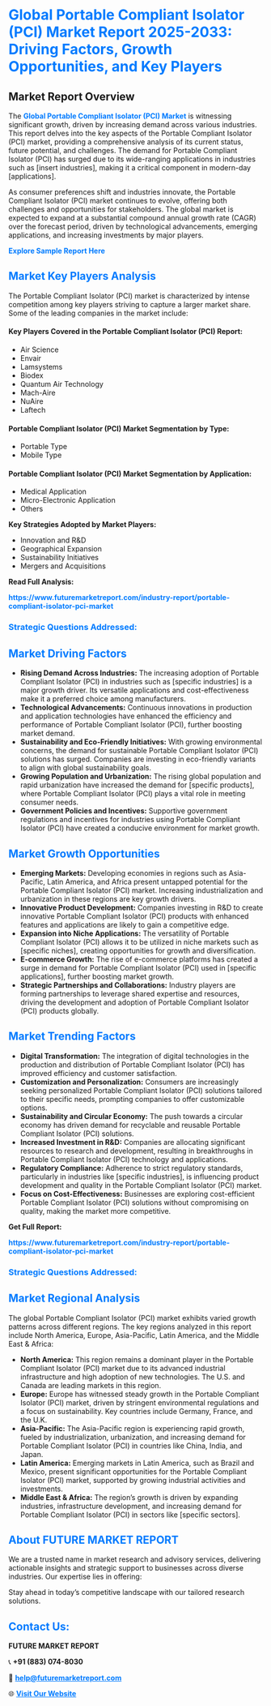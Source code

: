 <h1 style="color: #007BFF;">Global Portable Compliant Isolator (PCI) Market Report 2025-2033: Driving Factors, Growth Opportunities, and Key Players</h1>

<section id="overview">
<h2>Market Report Overview</h2>
<p>The <a href="https://www.futuremarketreport.com/industry-report/portable-compliant-isolator-pci-market" style="color: #007BFF; text-decoration: none;"><strong>Global Portable Compliant Isolator (PCI) Market</strong></a> is witnessing significant growth, driven by increasing demand across various industries. This report delves into the key aspects of the Portable Compliant Isolator (PCI) market, providing a comprehensive analysis of its current status, future potential, and challenges. The demand for Portable Compliant Isolator (PCI) has surged due to its wide-ranging applications in industries such as [insert industries], making it a critical component in modern-day [applications].</p>
<p>As consumer preferences shift and industries innovate, the Portable Compliant Isolator (PCI) market continues to evolve, offering both challenges and opportunities for stakeholders. The global market is expected to expand at a substantial compound annual growth rate (CAGR) over the forecast period, driven by technological advancements, emerging applications, and increasing investments by major players.</p>
</section>

<section id="overview">
<p><a href="https://www.futuremarketreport.com/request-sample/reportId=58311" style="color: #007BFF; text-decoration: none;"><strong>Explore Sample Report Here</strong></a></p>
</section>

<section id="key-players">
<h2 style="color: #007BFF;">Market Key Players Analysis</h2>
<p>The Portable Compliant Isolator (PCI) market is characterized by intense competition among key players striving to capture a larger market share. Some of the leading companies in the market include:</p>
<h4>Key Players Covered in the Portable Compliant Isolator (PCI) Report:</h4>
<ul><li>Air Science</li><li>Envair</li><li>Lamsystems</li><li>Biodex</li><li>Quantum Air Technology</li><li>Mach-Aire</li><li>NuAire</li><li>Laftech</li></ul>
<h4>Portable Compliant Isolator (PCI) Market Segmentation by Type:</h4>
<ul><li>Portable Type</li><li>Mobile Type</li></ul>

<h4>Portable Compliant Isolator (PCI) Market Segmentation by Application:</h4>
<ul><li>Medical Application</li><li>Micro-Electronic Application</li><li>Others</li></ul>
<p><strong>Key Strategies Adopted by Market Players:</strong></p>
<ul>
<li>Innovation and R&D</li>
<li>Geographical Expansion</li>
<li>Sustainability Initiatives</li>
<li>Mergers and Acquisitions</li>
</ul>
</section>

<section>
<p><strong>Read Full Analysis: </strong></p><a href="https://www.futuremarketreport.com/industry-report/portable-compliant-isolator-pci-market" style="color: #007BFF; text-decoration: none;"><strong>https://www.futuremarketreport.com/industry-report/portable-compliant-isolator-pci-market</strong></a>
<h3 style="color: #007BFF;">Strategic Questions Addressed:</h3>
</section>

<section id="driving-factors">
<h2 style="color: #007BFF;">Market Driving Factors</h2>
<ul>
<li><strong>Rising Demand Across Industries:</strong> The increasing adoption of Portable Compliant Isolator (PCI) in industries such as [specific industries] is a major growth driver. Its versatile applications and cost-effectiveness make it a preferred choice among manufacturers.</li>
<li><strong>Technological Advancements:</strong> Continuous innovations in production and application technologies have enhanced the efficiency and performance of Portable Compliant Isolator (PCI), further boosting market demand.</li>
<li><strong>Sustainability and Eco-Friendly Initiatives:</strong> With growing environmental concerns, the demand for sustainable Portable Compliant Isolator (PCI) solutions has surged. Companies are investing in eco-friendly variants to align with global sustainability goals.</li>
<li><strong>Growing Population and Urbanization:</strong> The rising global population and rapid urbanization have increased the demand for [specific products], where Portable Compliant Isolator (PCI) plays a vital role in meeting consumer needs.</li>
<li><strong>Government Policies and Incentives:</strong> Supportive government regulations and incentives for industries using Portable Compliant Isolator (PCI) have created a conducive environment for market growth.</li>
</ul>
</section>

<section id="growth-opportunities">
<h2 style="color: #007BFF;">Market Growth Opportunities</h2>
<ul>
<li><strong>Emerging Markets:</strong> Developing economies in regions such as Asia-Pacific, Latin America, and Africa present untapped potential for the Portable Compliant Isolator (PCI) market. Increasing industrialization and urbanization in these regions are key growth drivers.</li>
<li><strong>Innovative Product Development:</strong> Companies investing in R&D to create innovative Portable Compliant Isolator (PCI) products with enhanced features and applications are likely to gain a competitive edge.</li>
<li><strong>Expansion into Niche Applications:</strong> The versatility of Portable Compliant Isolator (PCI) allows it to be utilized in niche markets such as [specific niches], creating opportunities for growth and diversification.</li>
<li><strong>E-commerce Growth:</strong> The rise of e-commerce platforms has created a surge in demand for Portable Compliant Isolator (PCI) used in [specific applications], further boosting market growth.</li>
<li><strong>Strategic Partnerships and Collaborations:</strong> Industry players are forming partnerships to leverage shared expertise and resources, driving the development and adoption of Portable Compliant Isolator (PCI) products globally.</li>
</ul>
</section>

<section id="trending-factors">
<h2 style="color: #007BFF;">Market Trending Factors</h2>
<ul>
<li><strong>Digital Transformation:</strong> The integration of digital technologies in the production and distribution of Portable Compliant Isolator (PCI) has improved efficiency and customer satisfaction.</li>
<li><strong>Customization and Personalization:</strong> Consumers are increasingly seeking personalized Portable Compliant Isolator (PCI) solutions tailored to their specific needs, prompting companies to offer customizable options.</li>
<li><strong>Sustainability and Circular Economy:</strong> The push towards a circular economy has driven demand for recyclable and reusable Portable Compliant Isolator (PCI) solutions.</li>
<li><strong>Increased Investment in R&D:</strong> Companies are allocating significant resources to research and development, resulting in breakthroughs in Portable Compliant Isolator (PCI) technology and applications.</li>
<li><strong>Regulatory Compliance:</strong> Adherence to strict regulatory standards, particularly in industries like [specific industries], is influencing product development and quality in the Portable Compliant Isolator (PCI) market.</li>
<li><strong>Focus on Cost-Effectiveness:</strong> Businesses are exploring cost-efficient Portable Compliant Isolator (PCI) solutions without compromising on quality, making the market more competitive.</li>
</ul>
</section>

<section>
<p><strong>Get Full Report: </strong></p><a href="https://www.futuremarketreport.com/industry-report/portable-compliant-isolator-pci-market" style="color: #007BFF; text-decoration: none;"><strong>https://www.futuremarketreport.com/industry-report/portable-compliant-isolator-pci-market</strong></a>
<h3 style="color: #007BFF;">Strategic Questions Addressed:</h3>
</section>


<section id="regional-analysis">
<h2 style="color: #007BFF;">Market Regional Analysis</h2>
<p>The global Portable Compliant Isolator (PCI) market exhibits varied growth patterns across different regions. The key regions analyzed in this report include North America, Europe, Asia-Pacific, Latin America, and the Middle East & Africa:</p>
<ul>
<li><strong>North America:</strong> This region remains a dominant player in the Portable Compliant Isolator (PCI) market due to its advanced industrial infrastructure and high adoption of new technologies. The U.S. and Canada are leading markets in this region.</li>
<li><strong>Europe:</strong> Europe has witnessed steady growth in the Portable Compliant Isolator (PCI) market, driven by stringent environmental regulations and a focus on sustainability. Key countries include Germany, France, and the U.K.</li>
<li><strong>Asia-Pacific:</strong> The Asia-Pacific region is experiencing rapid growth, fueled by industrialization, urbanization, and increasing demand for Portable Compliant Isolator (PCI) in countries like China, India, and Japan.</li>
<li><strong>Latin America:</strong> Emerging markets in Latin America, such as Brazil and Mexico, present significant opportunities for the Portable Compliant Isolator (PCI) market, supported by growing industrial activities and investments.</li>
<li><strong>Middle East & Africa:</strong> The region’s growth is driven by expanding industries, infrastructure development, and increasing demand for Portable Compliant Isolator (PCI) in sectors like [specific sectors].</li>
</ul>
</section>

<footer>
<h2 style="color: #007BFF;">About FUTURE MARKET REPORT</h2>
<p>We are a trusted name in market research and advisory services, delivering actionable insights and strategic support to businesses across diverse industries. Our expertise lies in offering:</p>

<p>Stay ahead in today’s competitive landscape with our tailored research solutions.</p>

<h2 style="color: #007BFF;">Contact Us:</h2>
<p><strong>FUTURE MARKET REPORT</strong></p>
<p>📞 <strong>+91 (883) 074-8030</strong></p>
<p>📧 <strong><a href="mailto:help@futuremarketreport.com" style="color: #007BFF;">help@futuremarketreport.com</a></strong></p>
<p>🌐 <strong><a href="https://www.futuremarketreport.com/" style="color: #007BFF;">Visit Our Website</a></strong></p>
</footer>